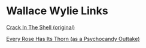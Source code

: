 # Wallace Wylie Links

[Crack In The Shell (original)](https://www.youtube.com/watch?v=989_BqD-XZM&feature=youtu.be)

[Every Rose Has Its Thorn (as a Psychocandy Outtake)](https://www.youtube.com/watch?v=QN5LqeQXpPM)
